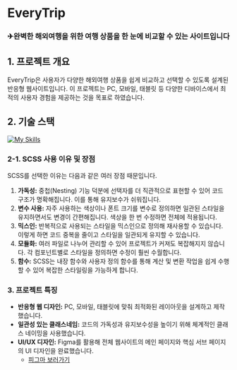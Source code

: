 # EveryTrip
### ✈완벽한 해외여행을 위한 여행 상품을 한 눈에 비교할 수 있는 사이트입니다

## 1. 프로젝트 개요
EveryTrip은 사용자가 다양한 해외여행 상품을 쉽게 비교하고 선택할 수 있도록 설계된 반응형 웹사이트입니다. 
이 프로젝트는 PC, 모바일, 태블릿 등 다양한 디바이스에서 최적의 사용자 경험을 제공하는 것을 목표로 하였습니다.

## 2. 기술 스택
[![My Skills](https://skillicons.dev/icons?i=html,css,js,jquery,scss,figma)](https://skillicons.dev)
### 2-1. SCSS 사용 이유 및 장점
SCSS를 선택한 이유는 다음과 같은 여러 장점 때문입니다.

1. **가독성:** 중첩(Nesting) 기능 덕분에 선택자를 더 직관적으로 표현할 수 있어 코드 구조가 명확해집니다. 이를 통해 유지보수가 쉬워집니다.
2. **변수 사용:** 자주 사용하는 색상이나 폰트 크기를 변수로 정의하면 일관된 스타일을 유지하면서도 변경이 간편해집니다. 색상을 한 번 수정하면 전체에 적용됩니다.
3. **믹스인:** 반복적으로 사용되는 스타일을 믹스인으로 정의해 재사용할 수 있습니다. 이렇게 하면 코드 중복을 줄이고 스타일을 일관되게 유지할 수 있습니다.
4. **모듈화:** 여러 파일로 나누어 관리할 수 있어 프로젝트가 커져도 복잡해지지 않습니다. 각 컴포넌트별로 스타일을 정의하면 수정이 훨씬 수월합니다.
5. **함수:** SCSS는 내장 함수와 사용자 정의 함수를 통해 계산 및 변환 작업을 쉽게 수행할 수 있어 복잡한 스타일링을 가능하게 합니다.

### 3. 프로젝트 특징
- **반응형 웹 디자인:** PC, 모바일, 태블릿에 맞춰 최적화된 레이아웃을 설계하고 제작했습니다.
- **일관성 있는 클래스네임:** 코드의 가독성과 유지보수성을 높이기 위해 체계적인 클래스 네이밍을 사용했습니다.
- **UI/UX 디자인:** Figma를 활용해 전체 웹사이트의 메인 페이지와 핵심 서브 페이지의 UI 디자인을 완료했습니다.
  - [피그마 보러가기](https://www.figma.com/design/M1UkdlZdAcR7yc9ncuNsMy/everytrip?node-id=0-1&m=dev&t=9hTwMRUTqlQ27etA-1)

